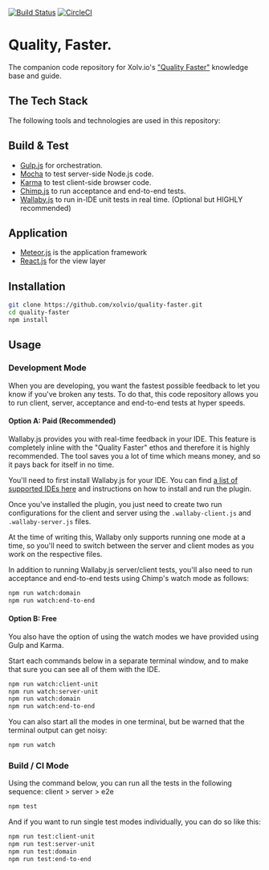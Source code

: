 [![Build Status](https://travis-ci.org/xolvio/qualityfaster.svg?branch=dev)](https://travis-ci.org/xolvio/qualityfaster) [![CircleCI](https://circleci.com/gh/xolvio/qualityfaster/tree/dev.svg?style=svg)](https://circleci.com/gh/xolvio/qualityfaster/tree/dev)

Quality, Faster.
================
The companion code repository for Xolv.io's ["Quality Faster"](http://quality.xolv.io) knowledge base and guide.

## The Tech Stack
The following tools and technologies are used in this repository:
  
## Build & Test 
* [Gulp.js](http://gulpjs.com/) for orchestration.
* [Mocha](http://mochajs.org) to test server-side Node.js code.
* [Karma](https://karma-runner.github.io/) to test client-side browser code.
* [Chimp.js](http://chimpjs.com) to run acceptance and end-to-end tests.
* [Wallaby.js](http://wallabyjs.com) to run in-IDE unit tests in real time. (Optional but HIGHLY recommended)
 
## Application
* [Meteor.js](http://meteor.com) is the application framework
* [React.js](https://facebook.github.io/react) for the view layer

## Installation
```bash
git clone https://github.com/xolvio/quality-faster.git
cd quality-faster
npm install
```

## Usage

### Development Mode
When you are developing, you want the fastest possible feedback to let you know if you've broken any tests. To do that, this code repository allows you to run client, server, acceptance and end-to-end tests at hyper speeds.

#### Option A: Paid (Recommended)
Wallaby.js provides you with real-time feedback in your IDE. This feature is completely inline with the "Quality Faster" ethos and therefore it is highly recommended. The tool saves you a lot of time which means money, and so it pays back for itself in no time.

You'll need to first install Wallaby.js for your IDE. You can find [a list of supported IDEs here](https://wallabyjs.com/docs/intro/install.html) and instructions on how to install and run the plugin. 

Once you've installed the plugin, you just need to create two run configurations for the client and server using the `.wallaby-client.js` and `.wallaby-server.js` files.

At the time of writing this, Wallaby only supports running one mode at a time, so you'll need to switch between the server and client modes as you work on the respective files.

In addition to running Wallaby.js server/client tests, you'll also need to run acceptance and end-to-end tests using Chimp's watch mode as follows: 

```bash
npm run watch:domain
npm run watch:end-to-end
```

#### Option B: Free
You also have the option of using the watch modes we have provided using Gulp and Karma.

Start each commands below in a separate terminal window, and to make that sure you can see all of them with the IDE.
```bash
npm run watch:client-unit
npm run watch:server-unit
npm run watch:domain
npm run watch:end-to-end
```

You can also start all the modes in one terminal, but be warned that the terminal output can get noisy:
```bash
npm run watch
```

### Build / CI Mode
Using the command below, you can run all the tests in the following sequence: client > server > e2e
```bash
npm test
```

And if you want to run single test modes individually, you can do so like this:
```bash
npm run test:client-unit
npm run test:server-unit
npm run test:domain
npm run test:end-to-end
```

